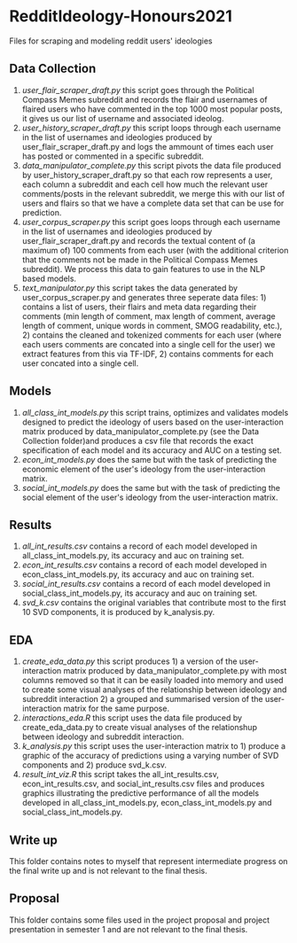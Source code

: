 # RedditIdeology-Honours2021
Files for scraping and modeling reddit users' ideologies 

## Data Collection

1. *user_flair_scraper_draft.py* this script goes through the Political Compass Memes subreddit and records the flair and usernames of flaired users who have commented in the top 1000 most popular posts, it gives us our list of username and associated ideolog.
2. *user_history_scraper_draft.py* this script loops through each username in the list of usernames and ideologies produced by user_flair_scraper_draft.py and logs the ammount of times each user has posted or commented in a specific subreddit.
3. *data_manipulator_complete.py* this script pivots the data file produced by user_history_scraper_draft.py so that each row represents a user, each column a subreddit and each cell how much the relevant user comments/posts in the relevant subreddit, we merge this with our list of users and flairs so that we have a complete data set that can be use for prediction.
4. *user_corpus_scraper.py* this script goes loops through each username in the list of usernames and ideologies produced by user_flair_scraper_draft.py and records the textual content of (a maximum of) 100 comments from each user (with the additional criterion that the comments not be made in the Political Compass Memes subreddit). We process this data to gain features to use in the NLP based models.
5. *text_manipulator.py* this script takes the data generated by user_corpus_scraper.py and generates three seperate data files: 1) contains a list of users, their flairs and meta data regarding their comments (min length of comment, max length of comment, average length of comment, unique words in comment, SMOG readability, etc.), 2) contains the cleaned and tokenized comments for each user (where each users comments are concated into a single cell for the user) we extract features from this via TF-IDF, 2) contains comments for each user concated into a single cell. 

## Models

1. *all_class_int_models.py* this script trains, optimizes and validates models designed to predict the ideology of users based on the user-interaction matrix produced by data_manipulator_complete.py (see the Data Collection folder)and produces a csv file that records the exact specification of each model and its accuracy and AUC on a testing set.
2. *econ_int_models.py* does the same but with the task of predicting the economic element of the user's ideology from the user-interaction matrix.
3. *social_int_models.py* does the same but with the task of predicting the social element of the user's ideology from the user-interaction matrix.

## Results

1. *all_int_results.csv* contains a record of each model developed in all_class_int_models.py, its accuracy and auc on training set.
2. *econ_int_results.csv* contains a record of each model developed in econ_class_int_models.py, its accuracy and auc on training set.
3. *social_int_results.csv* contains a record of each model developed in social_class_int_models.py, its accuracy and auc on training set.
4. *svd_k.csv* contains the original variables that contribute most to the first 10 SVD components, it is produced by k_analysis.py.

## EDA

1. *create_eda_data.py* this script produces 1) a version of the user-interaction matrix produced by data_manipulator_complete.py with most columns removed so that it can be easily loaded into memory and used to create some visual analyses of the relationship between ideology and subreddit interaction 2) a grouped and summarised version of the user-interaction matrix for the same purpose.
2. *interactions_eda.R* this script uses the data file produced by create_eda_data.py to create visual analyses of the relationshup between ideology and subreddit interaction.
3. *k_analysis.py* this script uses the user-interaction matrix to 1) produce a graphic of the accuracy of predictions using a varying number of SVD components and 2) produce svd_k.csv.
4. *result_int_viz.R* this script takes the all_int_results.csv, econ_int_results.csv, and social_int_results.csv files and produces graphics illustrating the predictive performance of all the models developed in all_class_int_models.py, econ_class_int_models.py and social_class_int_models.py.

## Write up

This folder contains notes to myself that represent intermediate progress on the final write up and is not relevant to the final thesis.

## Proposal

This folder contains some files used in the project proposal and project presentation in semester 1 and are not relevant to the final thesis.



